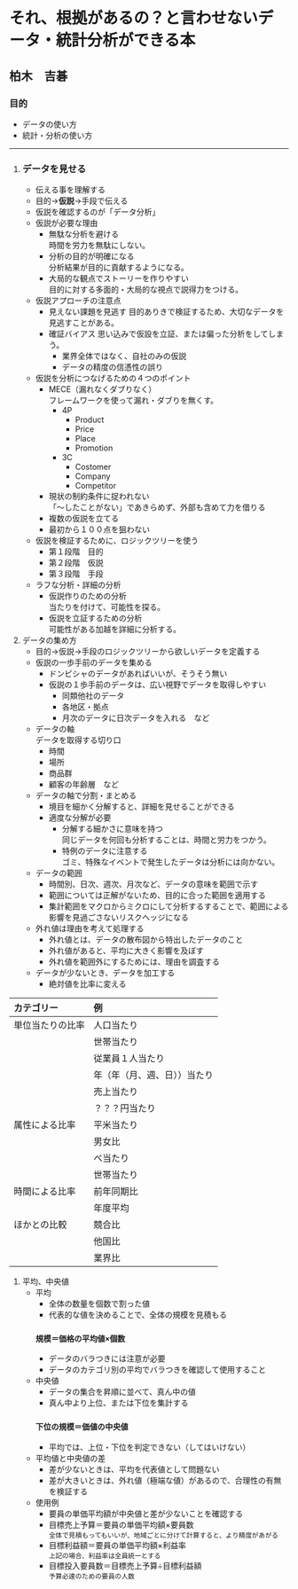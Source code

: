 # それ、根拠があるの？と言わせないデータ・統計分析ができる本
## 柏木　吉碁
### 目的
- データの使い方
- 統計・分析の使い方
---
1. ### データを見せる
    - 伝える事を理解する
    - 目的→**仮説**→手段で伝える
    - 仮説を確認するのが「データ分析」
    - 仮説が必要な理由
        - 無駄な分析を避ける  
        時間を労力を無駄にしない。
        - 分析の目的が明確になる  
        分析結果が目的に貢献するようになる。
        - 大局的な観点でストーリーを作りやすい  
        目的に対する多面的・大局的な視点で説得力をつける。
    - 仮説アプローチの注意点
        - 見えない課題を見逃す
        目的ありきで検証するため、大切なデータを見逃すことがある。
        - 確証バイアス
        思い込みで仮設を立証、または偏った分析をしてしまう。
            - 業界全体ではなく、自社のみの仮説
            - データの精度の信憑性の誤り
    - 仮説を分析につなげるための４つのポイント
        - MECE（漏れなくダブりなく）  
        フレームワークを使って漏れ・ダブりを無くす。
            - 4P
                - Product
                - Price
                - Place
                - Promotion
            - 3C
                - Costomer
                - Company
                - Competitor
        - 現状の制約条件に捉われない  
        「～したことがない」であきらめず、外部も含めて力を借りる
        - 複数の仮説を立てる
        - 最初から１００点を狙わない
    - 仮説を検証するために、ロジックツリーを使う
        - 第１段階　目的
        - 第２段階　仮説
        - 第３段階　手段
    - ラフな分析・詳細の分析
        - 仮説作りのための分析  
        当たりを付けて、可能性を探る。
        - 仮説を立証するための分析  
        可能性がある加越を詳細に分析する。
1. データの集め方
    - 目的→仮説→手段のロジックツリーから欲しいデータを定義する
    - 仮説の一歩手前のデータを集める
        - ドンピシャのデータがあればいいが、そうそう無い
        - 仮説の１歩手前のデータは、広い視野でデータを取得しやすい
            - 同類他社のデータ
            - 各地区・拠点
            - 月次のデータに日次データを入れる　など
    - データの軸  
    データを取得する切り口  
        - 時間  
        - 場所
        - 商品群
        - 顧客の年齢層　など
    - データの軸で分割・まとめる
        - 境目を細かく分解すると、詳細を見せることができる
        - 適度な分解が必要
            - 分解する細かさに意味を持つ  
            同じデータを何回も分析することは、時間と労力をつかう。
            - 特例のデータに注意する  
            ゴミ、特殊なイベントで発生したデータは分析には向かない。
    - データの範囲
        - 時間別、日次、週次、月次など、データの意味を範囲で示す
        - 範囲については正解がないため、目的に合った範囲を適用する
        - 集計範囲をマクロからミクロにして分析するすることで、範囲による影響を見過ごさないリスクヘッジになる
    - 外れ値は理由を考えて処理する
        - 外れ値とは、データの散布図から特出したデータのこと
        - 外れ値があると、平均に大きく影響を及ぼす
        - 外れ値を範囲外にするためには、理由を調査する
    - データが少ないとき、データを加工する
        - 絶対値を比率に変える

|カテゴリー|例|
|:--|:--|
|単位当たりの比率|人口当たり
||世帯当たり|
||従業員１人当たり|
||年（年（月、週、日））当たり|
||売上当たり|
||？？？円当たり|
|属性による比率|平米当たり|
||男女比|
||べ当たり|
||世帯当たり|
|時間による比率|前年同期比|
||年度平均|
|ほかとの比較|競合比|
||他国比|
||業界比|

1. 平均、中央値
    - 平均
        - 全体の数量を個数で割った値  
        - 代表的な値を決めることで、全体の規模を見積もる  
        ### ```規模＝価格の平均値×個数```
        - データのバラつきには注意が必要
        - データのカテゴリ別の平均でバラつきを確認して使用すること
    - 中央値
        - データの集合を昇順に並べて、真ん中の値
        - 真ん中より上位、または下位を集計する  
        ### ```下位の規模＝価値の中央値```
        - 平均では、上位・下位を判定できない（してはいけない）
    - 平均値と中央値の差
        - 差が少ないときは、平均を代表値として問題ない
        - 差が大きいときは、外れ値（極端な値）があるので、合理性の有無を検証する
    - 使用例
        - 要員の単価平均額が中央値と差が少ないことを確認する  
        - 目標売上予算＝要員の単価平均額×要員数  
        ```全体で見積もってもいいが、地域ごとに分けて計算すると、より精度があがる```
        - 目標利益額＝要員の単価平均額×利益率  
        ```上記の場合、利益率は全員統一とする```
        - 目標投入要員数＝目標売上予算÷目標利益額  
        ```予算必達のための要員の人数```
        
